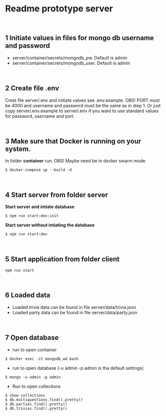 # Readme prototype server

<br>

## 1 Initiate values in files for mongo db username and password

  * server/container/secrets/mongodb_pw. Default is admin
  * server/container/secrets/mongodb_user. Default is admin

<br>

## 2 Create file .env 

Creat file server/.env and initiate values see .env.example. OBS! PORT must be 4000 and username and password must be the same as in step 1. Or just copy server/.env.example to server/.env if you want to use standard values for password, username and port.

<br>

## 3 Make sure that Docker is running on your system. 

In folder __container__ run. OBS! Maybe need be in docker swarm mode 

```
$ docker-compose up --build -d
```

<br>

## 4 Start server from folder __server__

__Start server and intiate database__

```
$ npm run start:dev:init
```

__Start server without intiating the database__

```
$ npm run start:dev
```

<br>

## 5 Start application from folder __client__

```
npm run start
```

<br>

## 6 Loaded data

* Loaded trivia data can be found in file server/data/trivia.json
* Loaded party data can be found in file server/data/party.json

<br>

## 7 Open database

* run to open container 
```
$ docker exec -it mongodb_wd bash 
```

* run to open database (-u admin -p admin is tha default settings)
```
$ mongo -u admin -p admin 
```

* Run to open collections

```
$ show collections
$ db.multiquestions.find().pretty()
$ db.parties.find().pretty()
$ db.trivias.find().pretty()
```